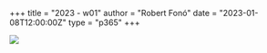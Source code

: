 +++
title = "2023 - w01"
author = "Robert Fonó"
date = "2023-01-08T12:00:00Z"
type = "p365"
+++

![](2023-w01.jpg)
